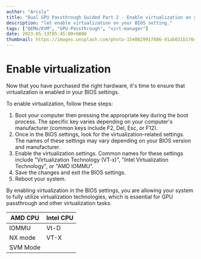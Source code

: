 ```yaml
---
author: "Arcsly"
title: "Dual GPU Passthrough Guided Part 2 - Enable virtualization on your BIOS setting"
description: "let enable virtualization on your BIOS setting."
tags: ["QEMU/KVM", "GPU-Passthrough", "virt-manager"]
date: 2023-05-13T05:45:00+0800
thumbnail: https://images.unsplash.com/photo-1540829917886-91ab031b1764?ixlib=rb-4.0.3
---
```


# Enable virtualization

Now that you have purchased the right hardware, it's time to ensure that virtualization is enabled in your BIOS settings.

To enable virtualization, follow these steps:

1. Boot your computer then pressing the appropriate key during the boot process. The specific key varies depending on your computer's manufacturer (common keys include F2, Del, Esc, or F12).
2. Once in the BIOS settings, look for the virtualization-related settings. The names of these settings may vary depending on your BIOS version and manufacturer.
3. Enable the virtualization settings. Common names for these settings include "Virtualization Technology (VT-x)", "Intel Virtualization Technology", or "AMD IOMMU".
4. Save the changes and exit the BIOS settings.
5. Reboot your system.

By enabling virtualization in the BIOS settings, you are allowing your system to fully utilize virtualization technologies, which is essential for GPU passthrough and other virtualization tasks.

| AMD CPU  | Intel CPU |
|----------|-----------|
|   IOMMU  |    Vt-D   |
|  NX mode |    VT-X   |
| SVM Mode |           |